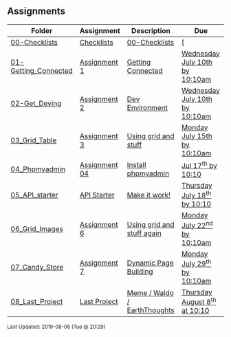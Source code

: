 ## Assignments
| Folder | Assignment | Description | Due|
 | ------------|------------|------------|------------|
 | [00-Checklists](https://github.com/rugbyprof/4443-Internet-Programming/tree/master/Assignments/00-Checklists) | [ Checklists](https://github.com/rugbyprof/4443-Internet-Programming/tree/master/Assignments/00-Checklists) | [00-Checklists](https://github.com/rugbyprof/4443-Internet-Programming/tree/master/Assignments/00-Checklists) | [|        | Checklists                                         |](https://github.com/rugbyprof/4443-Internet-Programming/tree/master/Assignments/00-Checklists) | [N/A](https://github.com/rugbyprof/4443-Internet-Programming/tree/master/Assignments/00-Checklists) |
 | [01-Getting_Connected](https://github.com/rugbyprof/4443-Internet-Programming/tree/master/Assignments/01-Getting_Connected) | [ Assignment 1 ](https://github.com/rugbyprof/4443-Internet-Programming/tree/master/Assignments/01-Getting_Connected) | [ Getting Connected](https://github.com/rugbyprof/4443-Internet-Programming/tree/master/Assignments/01-Getting_Connected) | [Wednesday July 10th by 10:10am](https://github.com/rugbyprof/4443-Internet-Programming/tree/master/Assignments/01-Getting_Connected) |
 | [02-Get_Deving](https://github.com/rugbyprof/4443-Internet-Programming/tree/master/Assignments/02-Get_Deving) | [ Assignment 2 ](https://github.com/rugbyprof/4443-Internet-Programming/tree/master/Assignments/02-Get_Deving) | [ Dev Environment](https://github.com/rugbyprof/4443-Internet-Programming/tree/master/Assignments/02-Get_Deving) | [Wednesday July 10th by 10:10am](https://github.com/rugbyprof/4443-Internet-Programming/tree/master/Assignments/02-Get_Deving) |
 | [03_Grid_Table](https://github.com/rugbyprof/4443-Internet-Programming/tree/master/Assignments/03_Grid_Table) | [ Assignment 3 ](https://github.com/rugbyprof/4443-Internet-Programming/tree/master/Assignments/03_Grid_Table) | [ Using grid and stuff](https://github.com/rugbyprof/4443-Internet-Programming/tree/master/Assignments/03_Grid_Table) | [Monday July 15th by 10:10am](https://github.com/rugbyprof/4443-Internet-Programming/tree/master/Assignments/03_Grid_Table) |
 | [04_Phpmyadmin](https://github.com/rugbyprof/4443-Internet-Programming/tree/master/Assignments/04_Phpmyadmin) | [ Assignment 04 ](https://github.com/rugbyprof/4443-Internet-Programming/tree/master/Assignments/04_Phpmyadmin) | [ Install phpmyadmin](https://github.com/rugbyprof/4443-Internet-Programming/tree/master/Assignments/04_Phpmyadmin) | [Jul 17<sup>th</sup> by 10:10](https://github.com/rugbyprof/4443-Internet-Programming/tree/master/Assignments/04_Phpmyadmin) |
 | [05_API_starter](https://github.com/rugbyprof/4443-Internet-Programming/tree/master/Assignments/05_API_starter) | [ API Starter ](https://github.com/rugbyprof/4443-Internet-Programming/tree/master/Assignments/05_API_starter) | [ Make it work!](https://github.com/rugbyprof/4443-Internet-Programming/tree/master/Assignments/05_API_starter) | [Thursday July 18<sup>th</sup> by 10:10](https://github.com/rugbyprof/4443-Internet-Programming/tree/master/Assignments/05_API_starter) |
 | [06_Grid_Images](https://github.com/rugbyprof/4443-Internet-Programming/tree/master/Assignments/06_Grid_Images) | [ Assignment 6 ](https://github.com/rugbyprof/4443-Internet-Programming/tree/master/Assignments/06_Grid_Images) | [ Using grid and stuff again](https://github.com/rugbyprof/4443-Internet-Programming/tree/master/Assignments/06_Grid_Images) | [Monday July 22<sup>nd</sup> by 10:10am](https://github.com/rugbyprof/4443-Internet-Programming/tree/master/Assignments/06_Grid_Images) |
 | [07_Candy_Store](https://github.com/rugbyprof/4443-Internet-Programming/tree/master/Assignments/07_Candy_Store) | [ Assignment 7 ](https://github.com/rugbyprof/4443-Internet-Programming/tree/master/Assignments/07_Candy_Store) | [ Dynamic Page Building](https://github.com/rugbyprof/4443-Internet-Programming/tree/master/Assignments/07_Candy_Store) | [Monday July 29<sup>th</sup> by 10:10am](https://github.com/rugbyprof/4443-Internet-Programming/tree/master/Assignments/07_Candy_Store) |
 | [08_Last_Project](https://github.com/rugbyprof/4443-Internet-Programming/tree/master/Assignments/08_Last_Project) | [ Last Project ](https://github.com/rugbyprof/4443-Internet-Programming/tree/master/Assignments/08_Last_Project) | [ Meme / Waldo / EarthThoughts](https://github.com/rugbyprof/4443-Internet-Programming/tree/master/Assignments/08_Last_Project) | [Thursday August 8<sup>th</sup> at 10:10](https://github.com/rugbyprof/4443-Internet-Programming/tree/master/Assignments/08_Last_Project) |

<sup>Last Updated: 2019-08-06 (Tue @ 20:29)</sup>